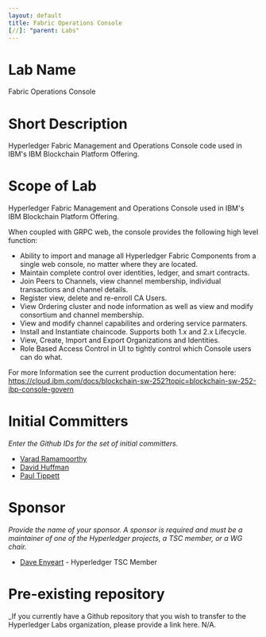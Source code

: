 ```yaml
---
layout: default
title: Fabric Operations Console
[//]: "parent: Labs"
---
```

# Lab Name
Fabric Operations Console

# Short Description
Hyperledger Fabric Management and Operations Console code used in IBM's IBM Blockchain Platform Offering.

# Scope of Lab
Hyperledger Fabric Management and Operations Console used in IBM's IBM Blockchain Platform Offering.

When coupled with GRPC web, the console provides the following high level function:

- Ability to import and manage all Hyperledger Fabric Components from a single web console, no matter where they are located.
- Maintain complete control over identities, ledger, and smart contracts.
- Join Peers to Channels, view channel membership, individual transactions and channel details.
- Register view, delete and re-enroll CA Users.
- View Ordering cluster and node information as well as view and modify consortium and channel membership.
- View and modify channel capabilites and ordering service parmaters.
- Install and Instantiate chaincode.  Supports both 1.x and 2.x Lifecycle.
- View, Create, Import and Export Organizations and Identities.
- Role Based Access Control in UI to tightly control which Console users can do what.

For more Information see the current production documentation here: https://cloud.ibm.com/docs/blockchain-sw-252?topic=blockchain-sw-252-ibp-console-govern


# Initial Committers
_Enter the Github IDs for the set of initial committers._
- [Varad Ramamoorthy](https://github.com/varadgit)
- [David Huffman](https://github.com/dshuffma-ibm)
- [Paul Tippett](https://github.com/ptippett)

# Sponsor
_Provide the name of your sponsor. A sponsor is required and must be a maintainer of one of the Hyperledger projects, a TSC member, or a WG chair._
- [Dave Enyeart](https://github.com/denyeart)  - Hyperledger TSC Member
# Pre-existing repository
_If you currently have a Github repository that you wish to transfer to the Hyperledger Labs organization, please provide a link here. N/A.
